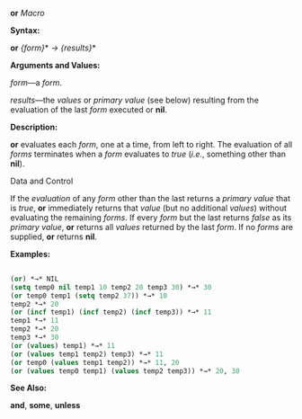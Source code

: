 **or** *Macro* 



**Syntax:** 



**or** *\{form\}*\* *→ \{results\}*\* 



**Arguments and Values:** 



*form*—a *form*. 



*results*—the *values* or *primary value* (see below) resulting from the evaluation of the last *form* executed or **nil**. 



**Description:** 



**or** evaluates each *form*, one at a time, from left to right. The evaluation of all *forms* terminates when a *form* evaluates to *true* (*i.e.*, something other than **nil**). 



Data and Control 











If the *evaluation* of any *form* other than the last returns a *primary value* that is *true*, **or** immediately returns that *value* (but no additional *values*) without evaluating the remaining *forms*. If every *form* but the last returns *false* as its *primary value*, **or** returns all *values* returned by the last *form*. If no *forms* are supplied, **or** returns **nil**. 



**Examples:**
```lisp
 
(or) *→* NIL 
(setq temp0 nil temp1 10 temp2 20 temp3 30) *→* 30 
(or temp0 temp1 (setq temp2 37)) *→* 10 
temp2 *→* 20 
(or (incf temp1) (incf temp2) (incf temp3)) *→* 11 
temp1 *→* 11 
temp2 *→* 20 
temp3 *→* 30 
(or (values) temp1) *→* 11 
(or (values temp1 temp2) temp3) *→* 11 
(or temp0 (values temp1 temp2)) *→* 11, 20 
(or (values temp0 temp1) (values temp2 temp3)) *→* 20, 30 

```
**See Also:** 



**and**, **some**, **unless** 




